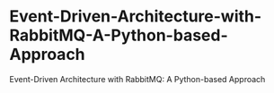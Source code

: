 # Event-Driven-Architecture-with-RabbitMQ-A-Python-based-Approach
Event-Driven Architecture with RabbitMQ: A Python-based Approach
